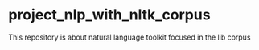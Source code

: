 # project_nlp_with_nltk_corpus
This repository is about natural language toolkit focused in the lib corpus
